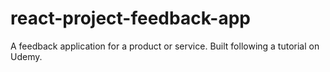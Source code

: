 # react-project-feedback-app
A feedback application for a product or service. Built following a tutorial on Udemy.
